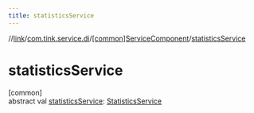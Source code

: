 ```yaml
---
title: statisticsService
---
```

//[link](../../../index.html)/[com.tink.service.di](../index.html)/[[common]ServiceComponent](index.html)/[statisticsService](statistics-service.html)



# statisticsService



[common]\
abstract val [statisticsService](statistics-service.html): [StatisticsService](../../com.tink.service.statistics/[common]-statistics-service/index.html)




